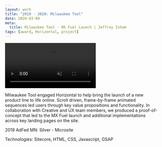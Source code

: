 ```yaml
---
layout: work
title: "2019 - 2020: Milwaukee Tool"
date: 2020-03-09
meta:
  title: Milwaukee Tool - MX Fuel Launch | Jeffrey Isham
tags: [award, Horizontal, project]
---
```


<div class="img-thumbnail ratio ratio-16x9">
  <video autoplay="" loop="" muted="" src="/assets/videos/Milwaukee-Website-Redesign.mp4" playsinline=""></video>
</div>
  
<p>Milwaukee Tool engaged Horizontal to help bring the launch of a new product line to life online. Scroll driven, frame-by-frame animated sequences led users through key value propositions and functionality. In collaboration with Creative and UX team members, we produced a proof-of-concept that led to the MX Fuel launch and additional implementations across key landing pages on the site.</p>
<p class="small">2019 AdFed MN: Silver - Microsite</p>
<p class="small">Technologies: Sitecore, HTML, CSS, Javascript, GSAP</p>
